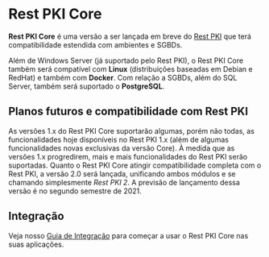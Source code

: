 ﻿# Rest PKI Core

**Rest PKI Core** é uma versão a ser lançada em breve do [Rest PKI](../index.md) que terá compatibilidade estendida com ambientes e SGBDs.

Além de Windows Server (já suportado pelo Rest PKI), o Rest PKI Core também será compatível com **Linux** (distribuições baseadas em Debian e RedHat)
e também com **Docker**. Com relação a SGBDs, além do SQL Server, também será suportado o **PostgreSQL**.

## Planos futuros e compatibilidade com Rest PKI

As versões 1.x do Rest PKI Core suportarão algumas, porém não todas, as funcionalidades hoje disponíveis no Rest PKI 1.x (além de algumas funcionalidades
novas exclusivas da versão Core). À medida que as versões 1.x progredirem, mais e mais funcionalidades do Rest PKI serão suportadas. Quanto o Rest PKI Core
atingir compatibilidade completa com o Rest PKI, a versão 2.0 será lançada, unificando ambos módulos e se chamando simplesmente *Rest PKI 2*. A previsão de
lançamento dessa versão é no segundo semestre de 2021.

## Integração

Veja nosso [Guia de Integração](integration/index.md) para começar a usar o Rest PKI Core nas suas aplicações.
